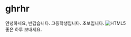 # ghrhr
안녕하세요, 반갑습니다.
고등학생입니다.
초보입니다.
![HTML5](https://img.shields.io/badge/HTML5-CSS3-blue)<BR>
  좋은 하루 보내세요.

